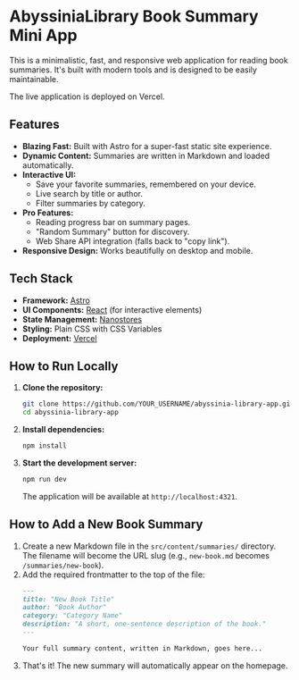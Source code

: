 # AbyssiniaLibrary Book Summary Mini App

This is a minimalistic, fast, and responsive web application for reading book summaries. It's built with modern tools and is designed to be easily maintainable.

The live application is deployed on Vercel.

## Features

- **Blazing Fast:** Built with Astro for a super-fast static site experience.
- **Dynamic Content:** Summaries are written in Markdown and loaded automatically.
- **Interactive UI:**
  - Save your favorite summaries, remembered on your device.
  - Live search by title or author.
  - Filter summaries by category.
- **Pro Features:**
  - Reading progress bar on summary pages.
  - "Random Summary" button for discovery.
  - Web Share API integration (falls back to "copy link").
- **Responsive Design:** Works beautifully on desktop and mobile.

## Tech Stack

- **Framework:** [Astro](https://astro.build/)
- **UI Components:** [React](https://react.dev/) (for interactive elements)
- **State Management:** [Nanostores](https://github.com/nanostores/nanostores)
- **Styling:** Plain CSS with CSS Variables
- **Deployment:** [Vercel](https://vercel.com/)

## How to Run Locally

1.  **Clone the repository:**
    ```bash
    git clone https://github.com/YOUR_USERNAME/abyssinia-library-app.git
    cd abyssinia-library-app
    ```
2.  **Install dependencies:**
    ```bash
    npm install
    ```
3.  **Start the development server:**
    ```bash
    npm run dev
    ```
    The application will be available at `http://localhost:4321`.

## How to Add a New Book Summary

1.  Create a new Markdown file in the `src/content/summaries/` directory. The filename will become the URL slug (e.g., `new-book.md` becomes `/summaries/new-book`).
2.  Add the required frontmatter to the top of the file:
    ```markdown
    ---
    title: "New Book Title"
    author: "Book Author"
    category: "Category Name"
    description: "A short, one-sentence description of the book."
    ---
    
    Your full summary content, written in Markdown, goes here...
    ```
3.  That's it! The new summary will automatically appear on the homepage.